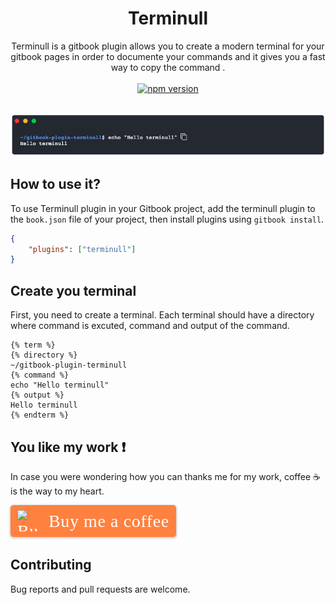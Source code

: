 
<div align="center">
 <h1> Terminull </h1>
 Terminull is a gitbook plugin allows you to create a modern terminal for your gitbook pages in order to documente your commands and it gives you a fast way to copy the command .
  <br>
  <br>
	<a href="https://www.npmjs.com/package/gitbook-plugin-terminull"><img src="https://badge.fury.io/js/1.0.3.svg" alt="npm version" height="18"></a>
  <br>
  <br>
</div>

![terminull](./resources/terminull.png)
## How to use it?
To use Terminull plugin in your Gitbook project, add the terminull plugin to the `book.json` file of your project, then install plugins using `gitbook install`.

```json
{
    "plugins": ["terminull"]
}
```

## Create you terminal

First, you need to create a terminal. Each terminal should have a directory where command is excuted, command and output of the command.

```
{% term %}
{% directory %}
~/gitbook-plugin-terminull
{% command %}
echo "Hello terminull"
{% output %}
Hello terminull
{% endterm %}
```
## You like my work :exclamation:
In case you were wondering how you can thanks me for my work, coffee :coffee: is the way to my heart. 
<style>.bmc-button img{width: 35px !important;margin-bottom: 1px !important;box-shadow: none !important;border: none !important;vertical-align: middle !important;}.bmc-button{padding: 7px 10px 7px 10px !important;line-height: 35px !important;height:51px !important;min-width:217px !important;text-decoration: none !important;display:inline-flex !important;color:#FFFFFF !important;background-color:#FF813F !important;border-radius: 5px !important;border: 1px solid transparent !important;padding: 7px 10px 7px 10px !important;font-size: 28px !important;letter-spacing:0.6px !important;box-shadow: 0px 1px 2px rgba(190, 190, 190, 0.5) !important;-webkit-box-shadow: 0px 1px 2px 2px rgba(190, 190, 190, 0.5) !important;margin: 0 auto !important;font-family:'Cookie', cursive !important;-webkit-box-sizing: border-box !important;box-sizing: border-box !important;-o-transition: 0.3s all linear !important;-webkit-transition: 0.3s all linear !important;-moz-transition: 0.3s all linear !important;-ms-transition: 0.3s all linear !important;transition: 0.3s all linear !important;}.bmc-button:hover, .bmc-button:active, .bmc-button:focus {-webkit-box-shadow: 0px 1px 2px 2px rgba(190, 190, 190, 0.5) !important;text-decoration: none !important;box-shadow: 0px 1px 2px 2px rgba(190, 190, 190, 0.5) !important;opacity: 0.85 !important;color:#FFFFFF !important;}</style><link href="https://fonts.googleapis.com/css?family=Cookie" rel="stylesheet"><a class="bmc-button" target="_blank" href="https://www.buymeacoffee.com/ridaeh"><img src="https://cdn.buymeacoffee.com/buttons/bmc-new-btn-logo.svg" alt="Buy me a coffee"><span style="margin-left:15px;font-size:28px !important;">Buy me a coffee</span></a>


## Contributing
Bug reports and pull requests are welcome.
